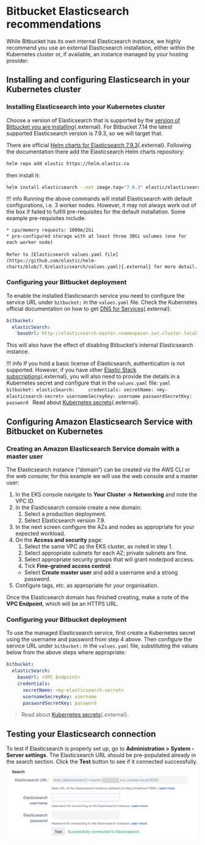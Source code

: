 # Bitbucket Elasticsearch recommendations
While Bitbucket has its own internal Elasticsearch instance, we highly recommend you use an external Elasticsearch installation, either within the Kubernetes cluster or, if available, an instance managed by your hosting provider.

## Installing and configuring Elasticsearch in your Kubernetes cluster
### Installing Elasticsearch into your Kubernetes cluster
Choose a version of Elasticsearch that is supported by the [version of Bitbucket you are installing](https://confluence.atlassian.com/bitbucketserver/supported-platforms-776640981.html#Supportedplatforms-additional-toolsAdditionaltools){.external}. For Bitbucket 7.14 the latest supported Elasticsearch version is 7.9.3, so we will target that.

There are official [Helm charts for Elasticsearch 7.9.3](https://artifacthub.io/packages/helm/elastic/elasticsearch/7.9.3){.external}. Following the documentation there add the Elasticsearch Helm charts repository:

```bash
helm repo add elastic https://helm.elastic.co
```
then install it:
```bash
helm install elasticsearch --set image.tag="7.9.3" elastic/elasticsearch
```
!!! info 
    Running the above commands will install Elasticsearch with default configurations, i.e. 3 worker nodes. 
    However, it may not always work out of the box if failed to fulfill pre-requisites for the default installation. 
    Some example pre-requisites include:

    * cpu/memory requests: 1000m/2Gi
    * pre-configured storage with at least three 30Gi volumes (one for each worker node)
    
    Refer to [Elasticsearch values.yaml file](https://github.com/elastic/helm-charts/blob/7.9/elasticsearch/values.yaml){.external} for more detail.

### Configuring your Bitbucket deployment

To enable the installed Elasticsearch service you need to configure the service URL under `bitbucket:` in the `values.yaml` file.
Check the Kubernetes official documentation on how to get [DNS for Services](https://kubernetes.io/docs/concepts/services-networking/dns-pod-service/#services){.external}.
```yaml
bitbucket:
  elasticSearch:
    baseUrl: http://elasticsearch-master.<namespace>.svc.cluster.local:9200
```
This will also have the effect of disabling Bitbucket’s internal Elasticsearch instance.

!!! info
    If you hold a basic license of Elasticsearch, authentication is not supported. However, if you have other [Elastic Stack subscriptions](https://www.elastic.co/subscriptions){.external}, you will also need to provide the details in a Kubernetes secret and configure that in the `values.yaml` file:
    ```yaml
    bitbucket:
      elasticSearch:    
         credentials:
            secretName: <my-elasticsearch-secret>
            usernameSecreyKey: username
            passwordSecretKey: password
    ```
    Read about [Kubernetes secrets](https://kubernetes.io/docs/concepts/configuration/secret/){.external}.


## Configuring Amazon Elasticsearch Service with Bitbucket on Kubernetes

### Creating an Amazon Elasticsearch Service domain with a master user

The Elasticsearch instance (“domain”) can be created via the AWS CLI or the web console; for this example we will use the web console and a master user:

1. In the EKS console navigate to **Your Cluster → Networking** and note the VPC ID.
2. In the Elasticsearch console create a new domain:
   1. Select a production deployment.
   2. Select Elasticsearch version 7.9.
3. In the next screen configure the AZs and nodes as appropriate for your expected workload.
4. On the **Access and security** page:
   1. Select the same VPC as the EKS cluster, as noted in step 1.
   2. Select appropriate subnets for each AZ; private subnets are fine.
   3. Select appropriate security groups that will grant node/pod access.
   4. Tick **Fine–grained access control**:
     * Select **Create master user** and add a username and a strong password.
5. Configure tags, etc. as appropriate for your organisation.

Once the Elasticsearch domain has finished creating, make a note of the **VPC Endpoint**, which will be an HTTPS URL.

### Configuring your Bitbucket deployment

To use the managed Elasticsearch service, first create a Kubernetes secret using the username and password from step 4 above. Then configure the service URL under `bitbucket:` in the `values.yaml` file, substituting the values below from the above steps where appropriate:
```yaml
bitbucket:
  elasticSearch:
    baseUrl: <VPC Endpoint>
    credentials:
      secretName: <my-elasticsearch-secret>
      usernameSecreyKey: username
      passwordSecretKey: password
```
> Read about [Kubernetes secrets](https://kubernetes.io/docs/concepts/configuration/secret/){.external}.

## Testing your Elasticsearch connection
To test if Elasticsearch is properly set up, go to **Administration > System - Server settings**. The Elasticsearch URL should be pre-populated already in the search section. Click the **Test** button to see if it connected successfully.
![bitbucket-elasticsearch](../../assets/images/bitbucket-elasticsearch.png)
